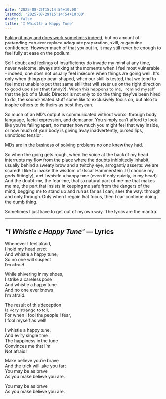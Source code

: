 ```yaml
---
date: '2025-08-29T15:14:54+10:00'
lastmod: '2025-08-29T15:14:54+10:00'
draft: false
title: 'I Whistle a Happy Tune'
---
```

[Faking it may and does work sometimes indeed](https://www.bustle.com/articles/11688-fake-it-til-you-make-it-why-faking-confidence-is-actually-a-really-good-strategy-at), but no amount of pretending can ever replace adequate preparation, skill, or genuine confidence. However much of that you put in, it may still never be enough to feel fully at ease on the podium.

Self-doubt and feelings of insufficiency do invade my mind at any time, never welcome, always striking at the moments when I feel most vulnerable - indeed, one does not usually feel insecure when things are going well. It's only when things go pear-shaped, when our skill is tested, that we tend to feel most unable to put that same skill that will steer us on the right direction to good use (isn't that funny?). When this happens to me, I remind myself that the job of a Music Director is not only to do the thing they’ve been hired to do, the sound-related stuff some like to exclusively focus on, but also to inspire others to do theirs as best they can.

So much of an MD’s output is communicated without words: through body language, facial expression, and demeanor. You simply can’t afford to look like you’re falling apart, no matter how much you might feel that way inside, or how much of your body is giving away inadvertently, pursed lips, unnoticed tension. 

MDs are in the business of solving problems no one knew they had. 

So when the going gets rough, when the voice at the back of my head interrupts my flow from the place where the doubts inhibittedly inhabit, usually behind a sweaty brow and a twitchy eye, arrogantly asserts: we are scared! I like to invoke the wisdom of Oscar Hammerstein II (I choose my gods fittingly), and I whistle a happy tune (even if only quietly, in my head). And the doubt-me, the fear-me, that so natural part of me-me that makes me me, the part that insists in keeping me safe from the dangers of the mind, begging me to stand up and run as far as I can, sees the way: through and only through. Only when I regain that focus, then I can continue doing the dumb thing.

Sometimes I just have to get out of my own way. The lyrics are the mantra. 

---

## *"I Whistle a Happy Tune"* — Lyrics

Whenever I feel afraid,  
I hold my head erect  
And whistle a happy tune,  
So no one will suspect  
I’m afraid.  

While shivering in my shoes,  
I strike a careless pose  
And whistle a happy tune  
And no one ever knows  
I’m afraid.  

The result of this deception  
Is very strange to tell,  
For when I fool the people I fear,  
I fool myself as well!  

I whistle a happy tune,  
And ev’ry single time  
The happiness in the tune  
Convinces me that I’m  
Not afraid!  

Make believe you’re brave  
And the trick will take you far;  
You may be as brave  
As you make believe you are.  

You may be as brave  
As you make believe you are.  
